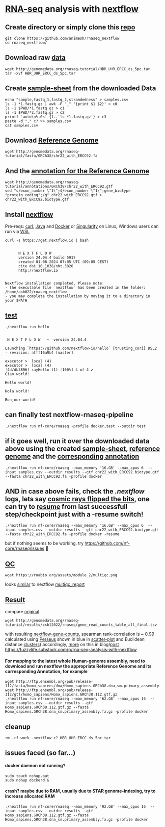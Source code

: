 # [RNA-seq](https://rnabio.org) analysis with [nextflow](https://nf-co.re/rnaseq/3.16.1/)


## Create directory or simply clone this [repo](https://github.com/animesh/rnaseq_nextflow)
```
git clone https://github.com/animesh/rnaseq_nextflow
cd rnaseq_nextflow/
```

## Download raw [data](https://rnabio.org/module-01-inputs/0001/05/01/RNAseq_Data/)
```
wget http://genomedata.org/rnaseq-tutorial/HBR_UHR_ERCC_ds_5pc.tar
tar -xvf HBR_UHR_ERCC_ds_5pc.tar
```

## Create [sample-sheet](https://nf-co.re/rnaseq/usage#samplesheet-input) from the downloaded Data 
```
echo "sample,fastq_1,fastq_2,strandedness" > samples.csv
ls -1 *1.fastq.gz | awk -F "_" '{print $1 $2}' > c0
ls -1 $PWD/*1.fastq.gz > c1
ls -1 $PWD/*2.fastq.gz > c2
printf 'auto\n%.0s' {1..`ls *1.fastq.gz`} > c3
paste -d "," c? >> samples.csv
cat samples.csv
```

## Download [Reference Genome](https://rnabio.org/module-01-inputs/0001/02/01/Reference_Genomes/)
```
wget http://genomedata.org/rnaseq-tutorial/fasta/GRCh38/chr22_with_ERCC92.fa
```
## And the [annotation for the Reference Genome](https://rnabio.org/module-01-inputs/0001/03/01/Annotations/)
```
wget http://genomedata.org/rnaseq-tutorial/annotations/GRCh38/chr22_with_ERCC92.gtf
sed "s/exon_number \"1\";$/exon_number \"1\";gene_biotype "protein_coding";/g" chr22_with_ERCC92.gtf > chr22_with_ERCC92.biotype.gtf
```

## Install [nextflow](https://www.nextflow.io/docs/latest/install.html)
Pre-reqs: [curl](https://ec.haxx.se/install/linux.html), [Java](https://askubuntu.com/questions/1492571/install-openjdk-21) and [Docker](https://docs.docker.com/engine/install/ubuntu/) or [Singularity](https://www.youtube.com/watch?v=OB1qs56g0VA) on Linux, Windows users can run via [WSL](https://www.nextflow.io/blog/2021/setup-nextflow-on-windows.html)
```
curl -s https://get.nextflow.io | bash
```
```

      N E X T F L O W
      version 24.04.4 build 5917
      created 01-08-2024 07:05 UTC (09:05 CEST)
      cite doi:10.1038/nbt.3820
      http://nextflow.io


Nextflow installation completed. Please note:
- the executable file `nextflow` has been created in the folder: /home/ash022/rnaseq_nextflow
- you may complete the installation by moving it to a directory in your $PATH
```
## [test](https://www.nf-test.com/)
```
./nextflow run hello
```
```

 N E X T F L O W   ~  version 24.04.4

Launching `https://github.com/nextflow-io/hello` [trusting_cori] DSL2 - revision: afff16a9b4 [master]

executor >  local (4)
executor >  local (4)
[4d/db3896] sayHello (1) [100%] 4 of 4 ✔
Ciao world!

Hello world!

Hola world!

Bonjour world!
```

## can finally test nextflow-rnaseq-pipeline 
```
./nextflow run nf-core/rnaseq -profile docker,test --outdir test
```

## if it goes well, run it over the downloaded data above using the created [sample-sheet](./samples.csv), [reference genome](./chr22_with_ERCC92.fa) and the [corresponding annotation](./chr22_with_ERCC92.biotype.gtf)
```
./nextflow run nf-core/rnaseq --max_memory '16.GB' --max_cpus 6  --input samples.csv --outdir results --gtf chr22_with_ERCC92.biotype.gtf --fasta chr22_with_ERCC92.fa -profile docker 
```

## AND in case above fails, check the *.nextflow* logs, lets say [cosmic rays flipped the bits](https://radiolab.org/podcast/bit-flip), one can try to [resume](https://www.nextflow.io/blog/2019/demystifying-nextflow-resume.html) from last successfull step/checkpoint just with a -resume switch!
```
./nextflow run nf-core/rnaseq --max_memory '16.GB' --max_cpus 6  --input samples.csv --outdir results --gtf chr22_with_ERCC92.biotype.gtf --fasta chr22_with_ERCC92.fa -profile docker -resume
```
but if nothing seems to be working, try https://github.com/nf-core/rnaseq/issues 🤞


## [QC](https://rnabio.org/module-02-alignment/0002/06/01/Alignment_QC/#:~:text=%24RNA_ALIGN_DIR%0Amultiqc%20./-,MultiQC%20screenshot,-View%20a%20pre) 
```
wget https://rnabio.org/assets/module_2/multiqc.png
```
looks [similar](./Screenshot%202024-10-17%20174136.png) to nextflow [multiqc_report](results/multiqc/star_salmon/multiqc_report.html#rseqc)



## [Result](https://rnabio.org/module-09-appendix/0009/09/03/POSIT_Setup/) 
compare [original](http://genomedata.org/rnaseq-tutorial/results/cshl2022/rnaseq/gene_read_counts_table_all_final.tsv) 
```
wget http://genomedata.org/rnaseq-tutorial/results/cshl2022/rnaseq/gene_read_counts_table_all_final.tsv	
```
with resulting [nextflow-gene-counts](./results/star_salmon/salmon.merged.gene_counts.tsv), spearman rank-correlation is ~ 0.99 calculated using [Perseus](https://www.nature.com/articles/nmeth.3901) shown in blue in [scatter-plot](./Screenshot%202024-10-17%20170444.png) and Euclidean distance [clusters](./Screenshot%202024-10-17%20165609.png)) accordingly, [more](./session1.sps) on this in blog/[post](https://open.substack.com/pub/fuzzylife/p/rna-seq-analysis-with-nextflow?r=a55q5&utm_campaign=post&utm_medium=web&showWelcomeOnShare=true) https://fuzzylife.substack.com/p/rna-seq-analysis-with-nextflow

#### For mapping to the latest whole Human-genome assembly, need to download and run nextflow the appropriate Reference Genome and its corresponding Annotation, for example
```
wget http://ftp.ensembl.org/pub/release-112/fasta/homo_sapiens/dna/Homo_sapiens.GRCh38.dna_sm.primary_assembly.fa.gz
wget http://ftp.ensembl.org/pub/release-112/gtf/homo_sapiens/Homo_sapiens.GRCh38.112.gtf.gz
./nextflow run nf-core/rnaseq --max_memory '62.GB' --max_cpus 16  --input samples.csv --outdir results --gtf Homo_sapiens.GRCh38.112.gtf.gz --fasta Homo_sapiens.GRCh38.dna_sm.primary_assembly.fa.gz -profile docker
```

## cleanup 
```
rm -rf work .nextflow c? HBR_UHR_ERCC_ds_5pc.tar
```

## issues faced (so far...)

#### docker daemon not running?
```
sudo touch nohup.out
sudo nohup dockerd &
```

#### crash? maybe due to RAM, usually due to STAR genome-indexing, try to increase allocated RAM
```
./nextflow run nf-core/rnaseq --max_memory '92.GB' --max_cpus 16  --input samples.csv --outdir results --gtf Homo_sapiens.GRCh38.112.gtf.gz --fasta Homo_sapiens.GRCh38.dna_sm.primary_assembly.fa.gz -profile docker
```

